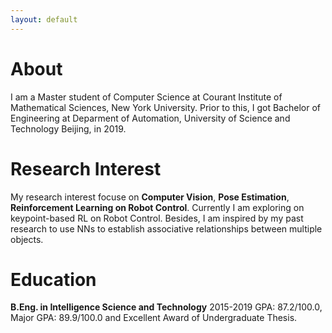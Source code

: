 ```yaml
---
layout: default
---
```


# About		

I am a Master student of Computer Science at Courant Institute of Mathematical Sciences, New York University. Prior to this, I got Bachelor of Engineering at Deparment of Automation, University of Science and Technology Beijing, in 2019.

# Research Interest

My research interest focuse on **Computer Vision**, **Pose Estimation**, **Reinforcement Learning on Robot Control**. Currently I am exploring on keypoint-based RL on Robot Control. Besides, I am inspired by my past research to use NNs to establish associative relationships between multiple objects.

# Education

**B.Eng. in Intelligence Science and Technology**							2015-2019
GPA: 87.2/100.0, Major GPA: 89.9/100.0 and Excellent Award of Undergraduate Thesis.


